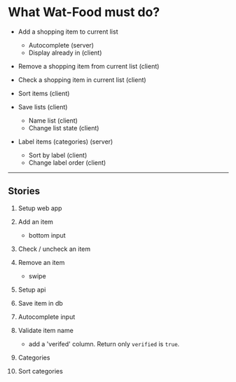 # What Wat-Food must do?

- Add a shopping item to current list
  - Autocomplete (server)
  - Display already in (client)

- Remove a shopping item from current list (client)

- Check a shopping item in current list (client)

- Sort items (client)

- Save lists (client)
  - Name list (client)
  - Change list state (client)

- Label items (categories) (server)
  - Sort by label (client)
  - Change label order (client)

---

## Stories

1. Setup web app

2. Add an item
    - bottom input

3. Check / uncheck an item

4. Remove an item
    - swipe

5. Setup api

6. Save item in db

7. Autocomplete input

8. Validate item name
    - add a 'verifed' column. Return only `verified` is `true`.

9. Categories

10. Sort categories
